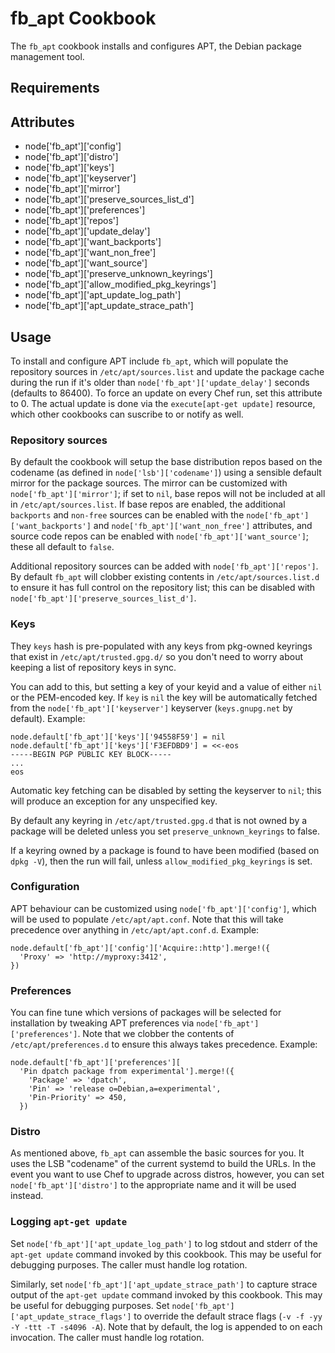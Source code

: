 fb_apt Cookbook
====================
The `fb_apt` cookbook installs and configures APT, the Debian package
management tool.

Requirements
------------

Attributes
----------
* node['fb_apt']['config']
* node['fb_apt']['distro']
* node['fb_apt']['keys']
* node['fb_apt']['keyserver']
* node['fb_apt']['mirror']
* node['fb_apt']['preserve_sources_list_d']
* node['fb_apt']['preferences']
* node['fb_apt']['repos']
* node['fb_apt']['update_delay']
* node['fb_apt']['want_backports']
* node['fb_apt']['want_non_free']
* node['fb_apt']['want_source']
* node['fb_apt']['preserve_unknown_keyrings']
* node['fb_apt']['allow_modified_pkg_keyrings']
* node['fb_apt']['apt_update_log_path']
* node['fb_apt']['apt_update_strace_path']

Usage
-----
To install and configure APT include `fb_apt`, which will populate the
repository sources in `/etc/apt/sources.list` and update the package cache
during the run if it's older than `node['fb_apt']['update_delay']` seconds
(defaults to 86400). To force an update on every Chef run, set this attribute
to 0. The actual update is done via the `execute[apt-get update]` resource,
which other cookbooks can suscribe to or notify as well.

### Repository sources
By default the cookbook will setup the base distribution repos based on the
codename (as defined in `node['lsb']['codename']`) using a sensible default
mirror for the package sources. The mirror can be customized with
`node['fb_apt']['mirror']`; if set to `nil`, base repos will not be included
at all in `/etc/apt/sources.list`. If base repos are enabled, the additional
`backports` and `non-free` sources can be enabled with the
`node['fb_apt']['want_backports']` and `node['fb_apt']['want_non_free']`
attributes, and source code repos can be enabled with
`node['fb_apt']['want_source']`; these all default to `false`.

Additional repository sources can be added with `node['fb_apt']['repos']`. By
default `fb_apt` will clobber existing contents in `/etc/apt/sources.list.d` to
ensure it has full control on the repository list; this can be disabled with
`node['fb_apt']['preserve_sources_list_d']`.

### Keys
They `keys` hash is pre-populated with any keys from pkg-owned keyrings that
exist in `/etc/apt/trusted.gpg.d/` so you don't need to worry about keeping
a list of repository keys in sync.

You can add to this, but setting a key of your keyid and a value of either `nil`
or the PEM-encoded key. If `key` is `nil` the key will be automatically fetched
from the `node['fb_apt']['keyserver']` keyserver (`keys.gnupg.net` by default).
Example:

```
node.default['fb_apt']['keys']['94558F59'] = nil
node.default['fb_apt']['keys']['F3EFDBD9'] = <<-eos
-----BEGIN PGP PUBLIC KEY BLOCK-----
...
eos
```

Automatic key fetching can be disabled by setting the keyserver to `nil`; this
will produce an exception for any unspecified key.

By default any keyring in `/etc/apt/trusted.gpg.d` that is not owned by a
package will be deleted unless you set `preserve_unknown_keyrings` to false.

If a keyring owned by a package is found to have been modified (based on
`dpkg -V`), then the run will fail, unless `allow_modified_pkg_keyrings` is
set.

### Configuration
APT behaviour can be customized using `node['fb_apt']['config']`, which will be
used to populate `/etc/apt/apt.conf`. Note that this will take precedence over
anything in `/etc/apt/apt.conf.d`. Example:

```
node.default['fb_apt']['config']['Acquire::http'].merge!({
  'Proxy' => 'http://myproxy:3412',
})
```

### Preferences
You can fine tune which versions of packages will be selected for installation
by tweaking APT preferences via `node['fb_apt']['preferences']`. Note that we
clobber the contents of `/etc/apt/preferences.d` to ensure this always takes
precedence. Example:

```
node.default['fb_apt']['preferences'][
  'Pin dpatch package from experimental'].merge!({
    'Package' => 'dpatch',
    'Pin' => 'release o=Debian,a=experimental',
    'Pin-Priority' => 450,
  })
```

### Distro
As mentioned above, `fb_apt` can assemble the basic sources for you. It uses
the LSB "codename" of the current systemd to build the URLs. In the event you
want to use Chef to upgrade across distros, however, you can set
`node['fb_apt']['distro']` to the appropriate name and it will be used instead.

### Logging `apt-get update`
Set `node['fb_apt']['apt_update_log_path']` to log stdout and stderr of the
`apt-get update` command invoked by this cookbook. This may be useful for
debugging purposes. The caller must handle log rotation.

Similarly, set `node['fb_apt']['apt_update_strace_path']` to capture strace
output of the `apt-get update` command invoked by this cookbook. This may be
useful for debugging purposes. Set `node['fb_apt']['apt_update_strace_flags']`
to override the default strace flags (`-v -f -yy -Y -ttt -T -s4096 -A`). Note
that by default, the log is appended to on each invocation. The caller must
handle log rotation.
